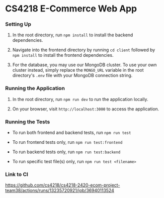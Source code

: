 # CS4218 E-Commerce Web App

### Setting Up

1. In the root directory, run `npm install` to install the backend dependencies.

2. Navigate into the frontend directory by running `cd client` followed by `npm install` to install the frontend dependencies.

3. For the database, you may use our MongoDB cluster. To use your own cluster instead, simply replace the `MONGO_URL` variable in the root directory's `.env` file with your MongoDB connection string.

### Running the Application

1. In the root directory, run `npm run dev` to run the application locally.

2. On your browser, visit `http://localhost:3000` to access the application.

### Running the Tests

- To run both frontend and backend tests, run `npm run test`

- To run frontend tests only, run `npm run test:frontend`

- To run backend tests only, run `npm run test:backend`

- To run specific test file(s) only, run `npm run test <filename>`

### Link to CI

https://github.com/cs4218/cs4218-2420-ecom-project-team38/actions/runs/13235720921/job/36940113524
